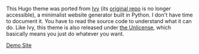 This Hugo theme was ported from [Ivy](https://github.com/MJGrey/ivy) (its [original repo](https://github.com/dmulholland/ivy) is no longer accessible), a minimalist website generator built in Python. I don't have time to document it. You have to read the source code to understand what it can do. Like Ivy, this theme is also released under [the Unlicense](https://en.wikipedia.org/wiki/Unlicense), which basically means you just do whatever you want.

[Demo Site](https://xiaowenz.com)

